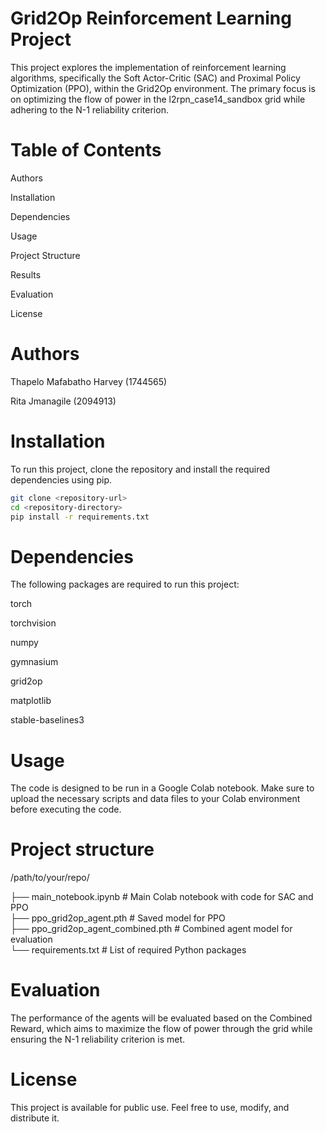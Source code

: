 # Grid2Op Reinforcement Learning Project

This project explores the implementation of reinforcement learning algorithms, specifically the Soft Actor-Critic (SAC) and Proximal Policy Optimization (PPO), within the Grid2Op environment. The primary focus is on optimizing the flow of power in the l2rpn_case14_sandbox grid while adhering to the N-1 reliability criterion.

# Table of Contents

Authors

Installation

Dependencies

Usage

Project Structure

Results

Evaluation

License

# Authors
Thapelo Mafabatho Harvey (1744565)

Rita Jmanagile (2094913)

# Installation
To run this project, clone the repository and install the required dependencies using pip.

```bash
git clone <repository-url>
cd <repository-directory>
pip install -r requirements.txt
```

# Dependencies
The following packages are required to run this project:

torch

torchvision

numpy

gymnasium

grid2op

matplotlib

stable-baselines3
# Usage 
The code is designed to be run in a Google Colab notebook. Make sure to upload the necessary scripts and data files to your Colab environment before executing the code.
# Project structure
/path/to/your/repo/

├── main_notebook.ipynb  # Main Colab notebook with code for SAC and PPO\
├── ppo_grid2op_agent.pth # Saved model for PPO\
├── ppo_grid2op_agent_combined.pth # Combined agent model for evaluation\
└── requirements.txt       # List of required Python packages

# Evaluation
The performance of the agents will be evaluated based on the Combined Reward, which aims to maximize the flow of power through the grid while ensuring the N-1 reliability criterion is met.
# License
This project is available for public use. Feel free to use, modify, and distribute it.
